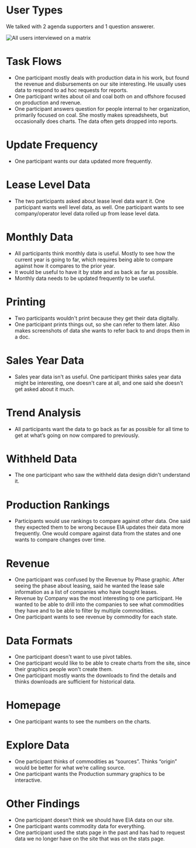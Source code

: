 # User Types
We talked with 2 agenda supporters and 1 question answerer.

![All users interviewed on a matrix](https://github.com/ONRR/research/blob/master/nrrd-research/23_timelyturkey_interim_interviews/OctInterviews_UserTypes.PNG)

# Task Flows
* One participant mostly deals with production data in his work, but found the revenue and disbursements on our site interesting. He usually uses data to respond to ad hoc requests for reports.
* One participant writes about oil and coal both on and offshore focused on production and revenue.
* One participant answers question for people internal to her organization, primarily focused on coal. She mostly makes spreadsheets, but occasionally does charts. The data often gets dropped into reports.

# Update Frequency
* One participant wants our data updated more frequently.

# Lease Level Data
* The two participants asked about lease level data want it.  One participant wants well level data, as well.  One participant wants to see company/operator level data rolled up from lease level data.

# Monthly Data
* All participants think monthly data is useful.  Mostly to see how the current year is going to far, which requires being able to compare against how it compares to the prior year.
* It would be useful to have it by state and as back as far as possible.
* Monthly data needs to be updated frequently to be useful.

# Printing
* Two participants wouldn't print because they get their data digitally.
* One participant prints things out, so she can refer to them later.  Also makes screenshots of data she wants to refer back to and drops them in a doc.

# Sales Year Data
* Sales year data isn't as useful.  One participant thinks sales year data might be interesting, one doesn't care at all, and one said she doesn't get asked about it much.

# Trend Analysis
* All participants want the data to go back as far as possible for all time to get at what’s going on now compared to previously.

# Withheld Data
* The one participant who saw the withheld data design didn't understand it.  

# Production Rankings
* Participants would use rankings to compare against other data.  One said they expected them to be wrong because EIA updates their data more frequently. One would compare against data from the states and one wants to compare changes over time.

# Revenue
* One participant was confused by the Revenue by Phase graphic.  After seeing the phase about leasing, said he wanted the lease sale information as a list of companies who have bought leases.
* Revenue by Company was the most interesting to one participant.  He wanted to be able to drill into the companies to see what commodities they have and to be able to filter by multiple commodities.
* One participant wants to see revenue by commodity for each state.

# Data Formats
* One participant doesn't want to use pivot tables.
* One participant would like to be able to create charts from the site, since their graphics people won't create them.
* One participant mostly wants the downloads to find the details and thinks downloads are sufficient for historical data.

# Homepage
* One participant wants to see the numbers on the charts.

# Explore Data
* One participant thinks of commodities as “sources”.  Thinks “origin” would be better for what we’re calling source.
* One participant wants the Production summary graphics to be interactive.

# Other Findings
* One participant doesn’t think we should have EIA data on our site.
* One participant wants commodity data for everything.
* One participant used the stats page in the past and has had to request data we no longer have on the site that was on the stats page.

